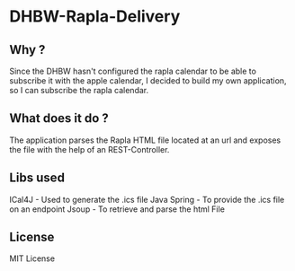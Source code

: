# DHBW-Rapla-Delivery

## Why ?
Since the DHBW hasn't configured the rapla calendar to be able to subscribe it with the apple calendar, I decided to build my own application, so I can subscribe the rapla calendar.

## What does it do ?
The application parses the Rapla HTML file located at an url and exposes the file with the help of an REST-Controller.

## Libs used
ICal4J - Used to generate the .ics file
Java Spring - To provide the .ics file on an endpoint
Jsoup - To retrieve and parse the html File

## License
MIT License

